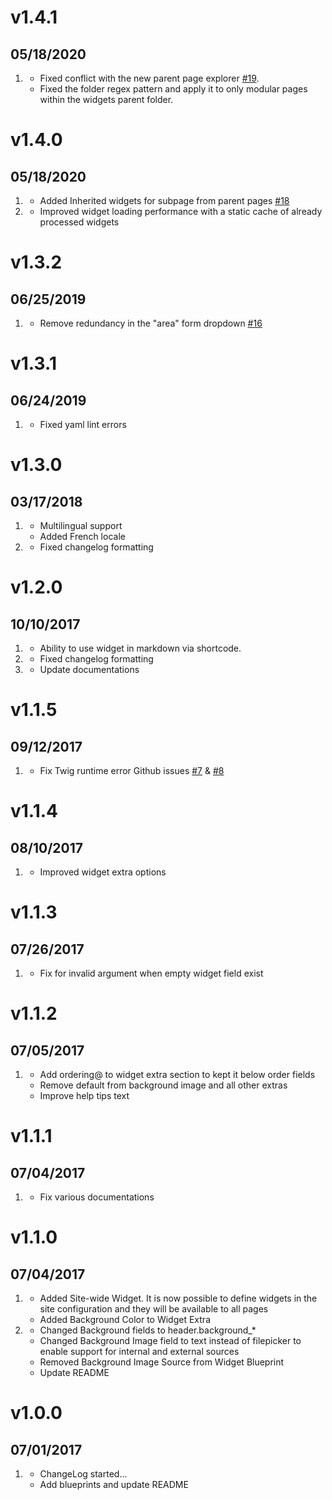 # v1.4.1
## 05/18/2020

1. [](#bugfix)
    * Fixed conflict with the new parent page explorer [#19](https://github.com/sojimaxi/grav-plugin-widget/issues/19).
    * Fixed the folder regex pattern and apply it to only modular pages within the widgets parent folder.

# v1.4.0
## 05/18/2020

1. [](#new)
    * Added Inherited widgets for subpage from parent pages [#18](https://github.com/sojimaxi/grav-plugin-widget/issues/18)
1. [](#improved)
    * Improved widget loading performance with a static cache of already processed widgets

# v1.3.2
## 06/25/2019

1. [](#improved)
    * Remove redundancy in the "area" form dropdown [#16](https://github.com/sojimaxi/grav-plugin-widget/issues/16)

# v1.3.1
## 06/24/2019

1. [](#bugfix)
    * Fixed yaml lint errors

# v1.3.0
## 03/17/2018

1. [](#new)
    * Multilingual support
    * Added French locale
1. [](#bugfix)
    * Fixed changelog formatting

# v1.2.0
## 10/10/2017

1. [](#new)
    * Ability to use widget in markdown via shortcode.
1. [](#bugfix)
    * Fixed changelog formatting
1. [](#improved)
    * Update documentations

# v1.1.5
## 09/12/2017

1. [](#bugfix)
    * Fix Twig runtime error Github issues [#7](https://github.com/sojimaxi/grav-plugin-widget/issues/7) & [#8](https://github.com/sojimaxi/grav-plugin-widget/issues/8)

# v1.1.4
## 08/10/2017

1. [](#improved)
    * Improved widget extra options

# v1.1.3
## 07/26/2017

1. [](#bugfix)
    * Fix for invalid argument when empty widget field exist

# v1.1.2
## 07/05/2017

1. [](#bugfix)
    * Add ordering@ to widget extra section to kept it below order fields
    * Remove default from background image and all other extras
    * Improve help tips text

# v1.1.1
## 07/04/2017

1. [](#improved)
    * Fix various documentations

# v1.1.0
## 07/04/2017

1. [](#new)
    * Added Site-wide Widget. It is now possible to define widgets in the site configuration and they will be available to all pages
    * Added Background Color to Widget Extra
1. [](#improved)
    * Changed Background fields to header.background_*
    * Changed Background Image field to text instead of filepicker to enable support for internal and external sources
    * Removed Background Image Source from Widget Blueprint
    * Update README

# v1.0.0
## 07/01/2017

1. [](#new)
    * ChangeLog started...
    * Add blueprints and  update README
